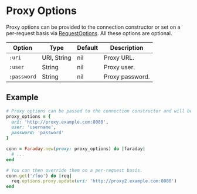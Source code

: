 # Proxy Options

Proxy options can be provided to the connection constructor or set on a per-request basis via [RequestOptions](/customization/request-options.md).
All these options are optional.

| Option      | Type        | Default | Description     |
|-------------|-------------|---------|-----------------|
| `:uri`      | URI, String | nil     | Proxy URL.      |
| `:user`     | String      | nil     | Proxy user.     |
| `:password` | String      | nil     | Proxy password. |

## Example

```ruby
# Proxy options can be passed to the connection constructor and will be applied to all requests.
proxy_options = {
  uri: 'http://proxy.example.com:8080',
  user: 'username',
  password: 'password'
}

conn = Faraday.new(proxy: proxy_options) do |faraday|
  # ...
end

# You can then override them on a per-request basis.
conn.get('/foo') do |req|
  req.options.proxy.update(uri: 'http://proxy2.example.com:8080')
end
```

